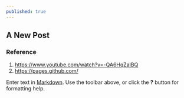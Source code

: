 ```yaml
---
published: true
---
```

## A New Post

### Reference
1. https://www.youtube.com/watch?v=-QA6HqZalBQ
2. https://pages.github.com/



Enter text in [Markdown](http://daringfireball.net/projects/markdown/). Use the toolbar above, or click the **?** button for formatting help.
